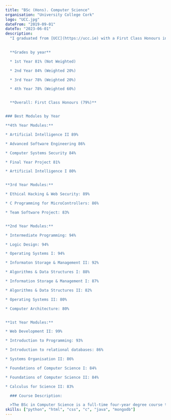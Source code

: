 ```yaml
---
title: "BSc (Hons). Computer Science"
organisation: "University College Cork"
logo: "UCC.jpg"
dateFrom: "2019-09-01"
dateTo: "2023-06-01"
description:
  "I graduated from [UCC](https://ucc.ie) with a First Class Honours in my Bachelor of Science (Honours) in Computer Science.
  

  **Grades by year**

  * 1st Year 81% (Not Weighted)

  * 2nd Year 84% (Weighted 20%)

  * 3rd Year 78% (Weighted 20%)

  * 4th Year 78% (Weighted 60%)


  **Overall: First Class Honours (79%)**


### Best Modules by Year

**4th Year Modules:**

* Artificial Intelligence II 89%

* Advanced Software Engineering 86%

* Computer Systems Security 84%

* Final Year Project 81%

* Artificial Intelligence I 80%


**3rd Year Modules:**

* Ethical Hacking & Web Security: 89%

* C Programming for MicroControllers: 86%

* Team Software Project: 83%


**2nd Year Modules:**

* Intermediate Programming: 94%

* Logic Design: 94%

* Operating Systems I: 94%

* Informaton Storage & Management II: 92%

* Algorithms & Data Structures I: 88%

* Information Storage & Management I: 87%

* Algorithms & Data Structures II: 82%

* Operating Systems II: 80%

* Computer Architecture: 80%


**1st Year Modules:**

* Web Development II: 99%

* Introduction to Programming: 93%

* Introduction to relational databases: 86%

* Systems Organisation II: 86%

* Foundations of Computer Science I: 84%

* Foundations of Computer Science II: 84%

* Calculus for Science II: 83%

  ### Course Description:

  >The BSc in Computer Science is a full-time four-year degree course that encompasses all aspects of computer systems (both software and hardware) and ICT (information and communication technology), including software development, database technology, computer networks, operating systems, algorithms, security, web technology and applications. - [UCC.ie](https://www.ucc.ie/en/ck401/)"
skills: ["python", "html", "css", "c", "java", "mongodb"]
---
```

